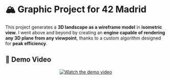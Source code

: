 <!DOCTYPE html>
<html lang="en">
<body>
  <h1>🏔️ Graphic Project for 42 Madrid</h1>

  <p>
    This project generates a <strong>3D landscape as a wireframe model</strong> in <strong>isometric view</strong>.
    I went above and beyond by creating an <strong>engine capable of rendering any 3D plane from any viewpoint</strong>,
    thanks to a custom algorithm designed for <strong>peak efficiency</strong>.
  </p>

  <h2>🎥 Demo Video</h2>
  <p align="center">
    <a href="https://youtu.be/oqbom8hXNog" target="_blank">
      <img src="https://img.youtube.com/vi/oqbom8hXNog/0.jpg" alt="Watch the demo video" />
    </a>
  </p>

</body>
</html>
